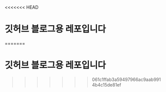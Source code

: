<<<<<<< HEAD
# 깃허브 블로그용 레포입니다
=======
# 깃허브 블로그용 레포입니다
>>>>>>> 061c1ffab3a59497966ac9aab9914b4c15de81ef
